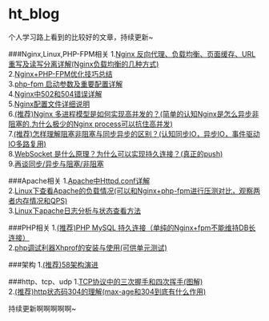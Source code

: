 # ht_blog

个人学习路上看到的比较好的文章，持续更新~


###Nginx,Linux,PHP-FPM相关
1.[Nginx 反向代理、负载均衡、页面缓存、URL重写及读写分离详解(Nginx负载均衡的几种方式)](http://blog.csdn.net/gaowenhui2008/article/details/46697895)<br/> 
2.[Nginx+PHP-FPM优化技巧总结](http://www.cnblogs.com/lost-1987/articles/3800139.html)<br/> 
3.[php-fpm 启动参数及重要配置详解](http://www.cnblogs.com/argb/p/3604340.html)<br/> 
4.[Nginx中502和504错误详解](http://blog.csdn.net/dc_726/article/details/11950189)<br/> 
5.[Nginx配置文件详细说明](http://www.cnblogs.com/xiaogangqq123/archive/2011/03/02/1969006.html)<br/> 
6.[(推荐)Nginx 多进程模型是如何实现高并发的？(简单的认知Nginx是怎么异步非阻塞的,为什么极少的Nginx process可以抗住高并发)](https://www.zhihu.com/question/22062795/answer/20197329) <br/>
7.[(推荐)怎样理解阻塞非阻塞与同步异步的区别？(认知同步IO，异步IO，事件驱动IO多路复用)](https://www.zhihu.com/question/19732473)<br/>
8.[WebSocket 是什么原理？为什么可以实现持久连接？(真正的push)](https://www.zhihu.com/question/20215561) <br/>
9.[再谈同步/异步与阻塞/非阻塞](http://www.codedump.info/?hmsr=toutiao.io&p=515&utm_medium=toutiao.io&utm_source=toutiao.io) <br/>


###Apache相关
1.[Apache中Httpd.conf详解](http://www.cnblogs.com/sunky/articles/1409267.html)<br/> 
2.[Linux下查看Apache的负载情况(可以和Nginx+php-fpm进行压测对比，观察两者内存情况和QPS)](http://blog.chinaunix.net/uid-24426415-id-77222.html) <br/> 
3.[Linux下apache日志分析与状态查看方法](http://www.jb51.net/article/33647.htm) <br/> 


###PHP相关
1.[(推荐)PHP MySQL 持久连接（单纯的Nginx+fpm不能维持DB长连接）](https://iyaozhen.com/php-mysql_pconnect-discuss.html)<br/>
2.[php调试利器Xhprof的安装与使用(可供单元测试)](http://www.cnblogs.com/chenpingzhao/p/4553384.html)<br/>


###架构
1.[(推荐)58架构演进](http://mp.weixin.qq.com/s?__biz=MjM5ODYxMDA5OQ==&mid=400276397&idx=1&sn=ea044079667b82f6cad58bcb743af7bc&scene=0&key=b410d3164f5f798e4f8ee3873b3b425179cedc21bffb3376813fb7a8557841b9fb8737de4b8fc5d3b37715e562a4ead8&ascene=1&uin=MjM4MzczODQ4MQ%3D%3D&devicetype=Windows+7&version=61050016&pass_ticket=QImOfe%2FF38xJ8xAJMzVdcFqeN3hkp7rQxrd81064YAEco50%2BVZuxGh5%2Bd7m4h1wH)<br/>


###http、tcp、udp
1.[TCP协议中的三次握手和四次挥手(图解)](http://blog.csdn.net/whuslei/article/details/6667471)<br/>
2.[(推荐)http状态码304的理解(max-age和304到底有什么作用)](http://my.oschina.net/u/2428791/blog/506220)  <br/> 





持续更新啊啊啊啊啊~
